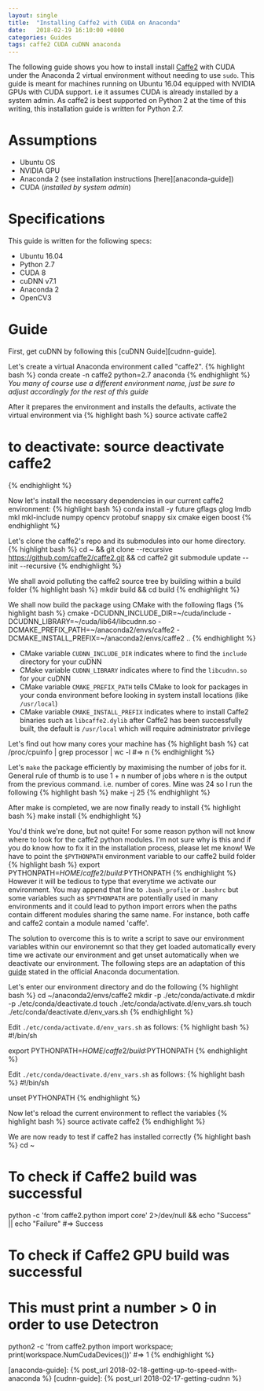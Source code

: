 ```yaml
---
layout: single
title:  "Installing Caffe2 with CUDA on Anaconda"
date:   2018-02-19 16:10:00 +0800
categories: Guides
tags: caffe2 CUDA cuDNN anaconda
---
```


The following guide shows you how to install install [Caffe2][caffe2] with CUDA
under the Anaconda 2 virtual environment without needing to use `sudo`. This
guide is meant for machines running on Ubuntu 16.04 equipped with NVIDIA GPUs
with CUDA support. i.e it assumes CUDA is already installed by a system admin.
As caffe2 is best supported on Python 2 at the time of this writing, this
installation guide is written for Python 2.7.

# Assumptions
* Ubuntu OS
* NVIDIA GPU
* Anaconda 2 (see installation instructions [here][anaconda-guide])
* CUDA (*installed by system admin*)

# Specifications
This guide is written for the following specs:
* Ubuntu 16.04
* Python 2.7
* CUDA 8
* cuDNN v7.1
* Anaconda 2
* OpenCV3

# Guide
First, get cuDNN by following this [cuDNN Guide][cudnn-guide].

Let's create a virtual Anaconda environment called "caffe2".
{% highlight bash %}
conda create -n caffe2 python=2.7 anaconda
{% endhighlight %}
*You many of course use a different environment name, just be sure to adjust
accordingly for the rest of this guide*

After it prepares the environment and installs the defaults, activate the
virtual environment via
{% highlight bash %}
source activate caffe2
# to deactivate: source deactivate caffe2
{% endhighlight %}

Now let's install the necessary dependencies in our current caffe2 environment:
{% highlight bash %}
conda install -y future gflags glog lmdb mkl mkl-include numpy opencv protobuf snappy six cmake eigen boost
{% endhighlight %}

Let's clone the caffe2's repo and its submodules into our home directory.
{% highlight bash %}
cd ~ && git clone --recursive https://github.com/caffe2/caffe2.git && cd caffe2
git submodule update --init --recursive
{% endhighlight %}

We shall avoid polluting the caffe2 source tree by building within a build
folder
{% highlight bash %}
mkdir build && cd build
{% endhighlight %}

We shall now build the package using CMake with the following flags
{% highlight bash %}
cmake -DCUDNN_INCLUDE_DIR=~/cuda/include -DCUDNN_LIBRARY=~/cuda/lib64/libcudnn.so -DCMAKE_PREFIX_PATH=~/anaconda2/envs/caffe2 -DCMAKE_INSTALL_PREFIX=~/anaconda2/envs/caffe2 ..
{% endhighlight %}
* CMake variable  `CUDNN_INCLUDE_DIR` indicates where to find the `include` directory for your
cuDNN
* CMake variable  `CUDNN_LIBRARY` indicates where to find the `libcudnn.so` for your cuDNN
* CMake variable  `CMAKE_PREFIX_PATH` tells CMake to look for packages in your conda environment
before looking in system install locations (like `/usr/local`)
* CMake variable  `CMAKE_INSTALL_PREFIX` indicates where to install Caffe2 binaries such as
`libcaffe2.dylib` after Caffe2 has been successfully built, the default is
`/usr/local` which will require administrator privilege

Let's find out how many cores your machine has
{% highlight bash %}
cat /proc/cpuinfo | grep processor | wc -l
#=> n
{% endhighlight %}

Let's `make` the package efficiently by maximising the number of jobs for it.
General rule of thumb is to use 1 + n number of jobs where n is the output from
the previous command. i.e. number of cores. Mine was 24 so I run the following
{% highlight bash %}
make -j 25
{% endhighlight %}

After make is completed, we are now finally ready to install
{% highlight bash %}
make install
{% endhighlight %}

You'd think we're done, but not quite! For some reason python will not know
where to look for the caffe2 python modules. I'm not sure why is this and if you
do know how to fix it in the installation process, please let me know! We have
to point the `$PYTHONPATH` environment variable to our caffe2 build folder
{% highlight bash %}
export PYTHONPATH=$HOME/caffe2/build:$PYTHONPATH
{% endhighlight %}
However it will be tedious to type that everytime we activate our environment.
You may append that line to `.bash_profile` or `.bashrc` but some variables
such as `$PYTHONPATH` are potentially used in many environments and it could
lead to python import errors when the paths contain different modules sharing
the same name. For instance, both caffe and caffe2 contain a module named
'caffe'.

The solution to overcome this is to write a script to save our environment
variables within our environemnt so that they get loaded automatically every
time we activate our environment and get unset automatically when we deactivate
our environment. The following steps are an adaptation of this
[guide](https://conda.io/docs/user-guide/tasks/manage-environments.html#macos-and-linux)
stated in the official Anaconda documentation.

Let's enter our environment directory and do the following
{% highlight bash %}
cd ~/anaconda2/envs/caffe2
mkdir -p ./etc/conda/activate.d
mkdir -p ./etc/conda/deactivate.d
touch ./etc/conda/activate.d/env_vars.sh
touch ./etc/conda/deactivate.d/env_vars.sh
{% endhighlight %}

Edit `./etc/conda/activate.d/env_vars.sh` as follows:
{% highlight bash %}
#!/bin/sh

export PYTHONPATH=$HOME/caffe2/build:$PYTHONPATH
{% endhighlight %}

Edit `./etc/conda/deactivate.d/env_vars.sh` as follows:
{% highlight bash %}
#!/bin/sh

unset PYTHONPATH
{% endhighlight %}

Now let's reload the current environment to reflect the variables
{% highlight bash %}
source activate caffe2
{% endhighlight %}

We are now ready to test if caffe2 has installed correctly
{% highlight bash %}
cd ~
# To check if Caffe2 build was successful
python -c 'from caffe2.python import core' 2>/dev/null && echo "Success" || echo "Failure"
#=> Success

# To check if Caffe2 GPU build was successful
# This must print a number > 0 in order to use Detectron
python2 -c 'from caffe2.python import workspace; print(workspace.NumCudaDevices())'
#=> 1
{% endhighlight %}

[caffe2]: https://github.com/caffe2/caffe2
[anaconda-guide]: {% post_url 2018-02-18-getting-up-to-speed-with-anaconda %}
[cudnn-guide]: {% post_url 2018-02-17-getting-cudnn %}
